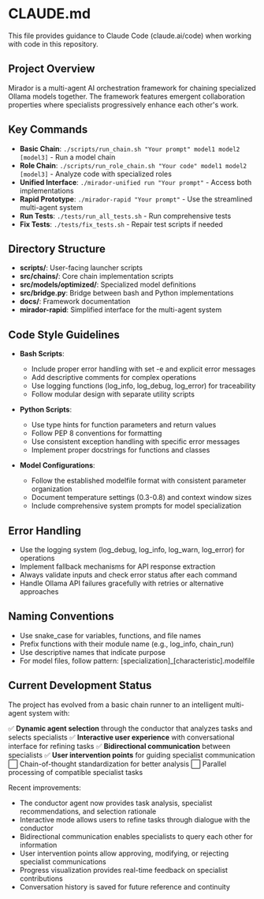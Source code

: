 # CLAUDE.md

This file provides guidance to Claude Code (claude.ai/code) when working with code in this repository.

## Project Overview

Mirador is a multi-agent AI orchestration framework for chaining specialized Ollama models together. The framework features emergent collaboration properties where specialists progressively enhance each other's work.

## Key Commands

- **Basic Chain**: `./scripts/run_chain.sh "Your prompt" model1 model2 [model3]` - Run a model chain
- **Role Chain**: `./scripts/run_role_chain.sh "Your code" model1 model2 [model3]` - Analyze code with specialized roles
- **Unified Interface**: `./mirador-unified run "Your prompt"` - Access both implementations
- **Rapid Prototype**: `./mirador-rapid "Your prompt"` - Use the streamlined multi-agent system
- **Run Tests**: `./tests/run_all_tests.sh` - Run comprehensive tests
- **Fix Tests**: `./tests/fix_tests.sh` - Repair test scripts if needed

## Directory Structure

- **scripts/**: User-facing launcher scripts
- **src/chains/**: Core chain implementation scripts
- **src/models/optimized/**: Specialized model definitions
- **src/bridge.py**: Bridge between bash and Python implementations
- **docs/**: Framework documentation
- **mirador-rapid**: Simplified interface for the multi-agent system

## Code Style Guidelines

- **Bash Scripts**:
  - Include proper error handling with set -e and explicit error messages
  - Add descriptive comments for complex operations
  - Use logging functions (log_info, log_debug, log_error) for traceability
  - Follow modular design with separate utility scripts

- **Python Scripts**:
  - Use type hints for function parameters and return values
  - Follow PEP 8 conventions for formatting
  - Use consistent exception handling with specific error messages
  - Implement proper docstrings for functions and classes

- **Model Configurations**:
  - Follow the established modelfile format with consistent parameter organization
  - Document temperature settings (0.3-0.8) and context window sizes
  - Include comprehensive system prompts for model specialization

## Error Handling

- Use the logging system (log_debug, log_info, log_warn, log_error) for operations
- Implement fallback mechanisms for API response extraction
- Always validate inputs and check error status after each command
- Handle Ollama API failures gracefully with retries or alternative approaches

## Naming Conventions

- Use snake_case for variables, functions, and file names
- Prefix functions with their module name (e.g., log_info, chain_run)
- Use descriptive names that indicate purpose
- For model files, follow pattern: [specialization]_[characteristic].modelfile

## Current Development Status

The project has evolved from a basic chain runner to an intelligent multi-agent system with:

✅ **Dynamic agent selection** through the conductor that analyzes tasks and selects specialists
✅ **Interactive user experience** with conversational interface for refining tasks
✅ **Bidirectional communication** between specialists
✅ **User intervention points** for guiding specialist communication
⬜ Chain-of-thought standardization for better analysis
⬜ Parallel processing of compatible specialist tasks

Recent improvements:
- The conductor agent now provides task analysis, specialist recommendations, and selection rationale
- Interactive mode allows users to refine tasks through dialogue with the conductor
- Bidirectional communication enables specialists to query each other for information
- User intervention points allow approving, modifying, or rejecting specialist communications
- Progress visualization provides real-time feedback on specialist contributions
- Conversation history is saved for future reference and continuity